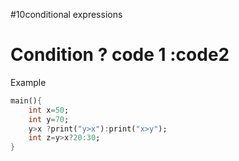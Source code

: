 #10conditional expressions
#      Condition ? code 1 :code2
Example 
```dart
main(){
    int x=50;
    int y=70;
    y>x ?print("y>x"):print("x>y");
    int z=y>x?20:30;
}
```